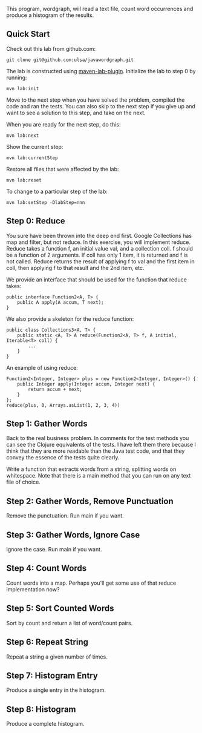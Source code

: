 This program, wordgraph, will read a text file, count word occurrences and produce
a histogram of the results.

Quick Start
-----------
Check out this lab from github.com:

	git clone git@github.com:ulsa/javawordgraph.git

The lab is constructed using [maven-lab-plugin](https://github.com/jayway/maven-lab-plugin). Initialize the lab to step 0 by running:

	mvn lab:init

Move to the next step when you have solved the problem, compiled the code and ran the tests. You can also skip to the next step if you give up and want to see a solution to this step, and take on the next.

When you are ready for the next step, do this:

	mvn lab:next

Show the current step:

	mvn lab:currentStep

Restore all files that were affected by the lab:

	mvn lab:reset

To change to a particular step of the lab:

	mvn lab:setStep -DlabStep=nnn

Step 0: Reduce
--------------
You sure have been thrown into the deep end first. Google Collections has map and filter, but not reduce. In this exercise, you will implement reduce. Reduce takes a function f, an initial value val, and a collection coll. f should be a function of 2 arguments. If coll has only 1 item, it is returned and f is not called. Reduce returns the result of applying f to val and the first item in coll, then applying f to that result and the 2nd item, etc.

We provide an interface that should be used for the function that reduce takes:

    public interface Function2<A, T> {
        public A apply(A accum, T next);
    }
	
We also provide a skeleton for the reduce function:

    public class Collections3<A, T> {
        public static <A, T> A reduce(Function2<A, T> f, A initial, Iterable<T> coll) {
    	    ...
        }
    }

An example of using reduce:

    Function2<Integer, Integer> plus = new Function2<Integer, Integer>() {
        public Integer apply(Integer accum, Integer next) {
            return accum + next;
        }
    };
    reduce(plus, 0, Arrays.asList(1, 2, 3, 4))
	
Step 1: Gather Words
--------------------
Back to the real business problem. In comments for the test methods you can see the Clojure equivalents of the tests. I have left them there because I think that they are more readable than the Java test code, and that they convey the essence of the tests quite clearly.

Write a function that extracts words from a string, splitting words on whitespace. Note that there is a main method that you can run on any text file of choice.

Step 2: Gather Words, Remove Punctuation
----------------------------------------
Remove the punctuation. Run main if you want.

Step 3: Gather Words, Ignore Case
---------------------------------
Ignore the case. Run main if you want.

Step 4: Count Words
-------------------
Count words into a map. Perhaps you'll get some use of that reduce implementation now?

Step 5: Sort Counted Words
--------------------------
Sort by count and return a list of word/count pairs.

Step 6: Repeat String
---------------------
Repeat a string a given number of times.

Step 7: Histogram Entry
-----------------------
Produce a single entry in the histogram.

Step 8: Histogram
-----------------
Produce a complete histogram.


